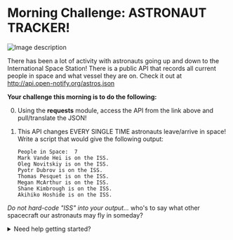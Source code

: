 # Morning Challenge: ASTRONAUT TRACKER!

![Image description](https://media1.tenor.com/images/c2e16afc6bff5a5ec0f027f1cc209649/tenor.gif?itemid=15935992)

There has been a lot of activity with astronauts going up and down to the International Space Station! There is a public API that records all current people in space and what vessel they are on. Check it out at http://api.open-notify.org/astros.json

**Your challenge this morning is to do the following:**

0. Using the **requests** module, access the API from the link above and pull/translate the JSON!

0. This API changes EVERY SINGLE TIME astronauts leave/arrive in space! Write a script that would give the following output:
    
    ```
    People in Space:  7
    Mark Vande Hei is on the ISS.
    Oleg Novitskiy is on the ISS.
    Pyotr Dubrov is on the ISS.
    Thomas Pesquet is on the ISS.
    Megan McArthur is on the ISS.
    Shane Kimbrough is on the ISS.
    Akihiko Hoshide is on the ISS.
    ```

*Do not hard-code "ISS" into your output...* who's to say what other spacecraft our astronauts may fly in someday?

<details>
<summary>Need help getting started?</summary>
<br>
    
Go to ***18. RESTful Open APIs with requests*** for a starter script!

</details>


